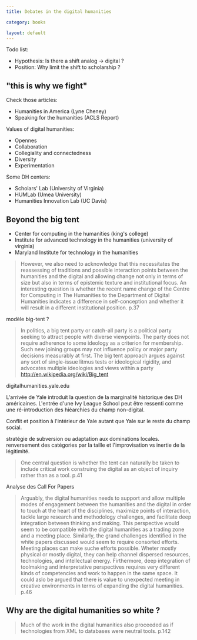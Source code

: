 ```yaml
---
title: Debates in the digital humanities

category: books

layout: default
---
```


Todo list:

- Hypothesis: Is there a shift analog -> digital ?
- Position: Why limit the shift to scholarship ?

## "this is why we fight"

Check those articles:

- Humanities in America (Lyne Cheney)
- Speaking for the humanities (ACLS Report)

Values of digital humanities:

- Opennes
- Collaboration
- Collegiality and connectedness
- Diversity
- Experimentation

Some DH centers:

- Scholars' Lab (University of Virginia)
- HUMLab (Umea University)
- Humanities Innovation Lab (UC Davis)

## Beyond the big tent

- Center for computing in the humanities (king's college)
- Institute for advanced technology in the humanities (university of virginia)
- Maryland Institute for technology in the humanities

> However, we also need to acknowledge that this necessitates the reassessing of traditions and possible interaction points between the humanities and the digital and allowing change not only in terms of size but also in terms of epistemic texture and institutional focus. An interesting question is whether the recent name change of the Centre for Computing in The Humanities to the Department of Digital Humanities indicates a difference in self-conception and whether it will result in a different institutional position.
> p.37

modèle big-tent ?

> In politics, a big tent party or catch-all party is a political party seeking to attract people with diverse viewpoints. The party does not require adherence to some ideology as a criterion for membership. Such new joining groups may not influence policy or major party decisions measurably at first. The big tent approach argues against any sort of single-issue litmus tests or ideological rigidity, and advocates multiple ideologies and views within a party
> http://en.wikipedia.org/wiki/Big_tent

digitalhumanities.yale.edu

L'arrivée de Yale introduit la question de la marginalité historique des DH américaines. L'entrée d'une Ivy League School peut être ressenti comme une ré-introduction des hiéarchies du champ non-digital.

Conflit et position à l'intérieur de Yale autant que Yale sur le reste du champ social.

stratégie de subversion ou adaptation aux dominations locales. renversement des catégories par la taille et l'improvisation vs inertie de la légitimité.

> One central question is whether the tent can naturally be taken to include critical work construing the digital as an object of inquiry rather than as a tool.
> p.41

Analyse des Call For Papers

> Arguably, the digital humanities needs to support and allow multiple modes of engagement between the humanities and the digital in order to touch at the heart of the disciplines, maximize points of interaction, tackle large research and methodology challenges, and facilitate deep integration between thinking and making. This perspective would seem to be compatible with the digital humanities as a trading zone and a meeting place. Similarly, the grand challenges identified in the white papers discussed would seem to require consorted efforts. Meeting places can make suche efforts possible. Wheter mostly physical or mostly digital, they can help channel dispersed resources, technologies, and intellectual energy. Firthermore, deep integration of toolmaking and interpretative perspectives requires very different kinds of competencies and work to happen in the same space. It could aslo be argued that there is value to unexpected meeting in creative environments in terms of expanding the digital humanities.
> p.46

## Why are the digital humanities so white ?

> Much of the work in the digital humanities also proceeded as if technologies from XML to databases were neutral tools.
> p.142
